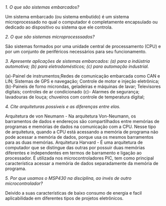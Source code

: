 *1. O que são sistemas embarcados?*

Um sistema embarcado (ou sistema embutido) é um sistema microprocessado no qual o computador é completamente encapsulado ou dedicado ao dispositivo ou sistema que ele controla. 


*2. O que são sistemas microprocesssados?*

São sistemas formados por uma unidade central de processamento (CPU) e por um conjunto de periféricos necessários para seu funcionamento.

*3. Apresente aplicações de sistemas embarcados: (a) para a indústria automotiva; (b) para eletrodomésticos; (c) para automação industrial.*


(a)-Painel de instrumentos;Redes de comunicação embarcada como CAN e LIN; Sistemas de GPS e navegação; Controle de motor e injeção eletrônica;
(b)-Paineis de forno microndas, geladeiras e máquinas de lavar; Televisores digitais; controles de ar condicionado 
(c)- Alarmes de segurança; lavadouras de louça; chuveiros com controle de temperatura digital;

*4. Cite arquiteturas possíveis e as diferenças entre elas.*


Arquitetura de von Neumann - Na arquitetura Von-Neumann, os barramentos de dados e endereços são compartilhados entre memórias de programas e memórias de dados na comunicação com a CPU. Nesse tipo de arquitetura, quando a CPU está acessando a memória de programa não pode acessar a memória de dados, porque usa os mesmos barramentos para as duas memórias.
Arquitetura Harvard - É uma arquitetura de computador que se distingue das outras por possuir duas memórias diferentes e independentes em termos de barramento e ligação ao processador. É utilizada nos microcontroladores PIC, tem como principal característica acessar a memória de dados separadamente da memória de programa.

*5. Por que usamos o MSP430 na disciplina, ao invés de outro microcontrolador?*


Deivido a suas características de baixo consumo de energia e facil aplicabilidade em diferentes tipos de projetos eletrônicos. 
